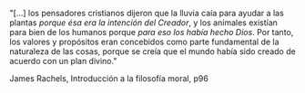 "[...] los pensadores cristianos dijeron que la lluvia caía para ayudar a las plantas _porque ésa era la intención del Creador_, y los animales existían para bien de los humanos porque _para eso los había hecho Dios_. Por tanto, los valores y propósitos eran concebidos como parte fundamental de la naturaleza de las cosas, porque se creía que el mundo había sido creado de acuerdo con un plan divino."

James Rachels, Introducción a la filosofía moral, p96